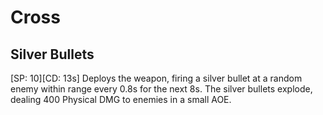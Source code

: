 # Cross

## Silver Bullets

[SP: 10][CD: 13s] Deploys the weapon, firing a silver bullet at a random enemy within range every 0.8s for the next 8s. The silver bullets explode, dealing 400 Physical DMG to enemies in a small AOE.
